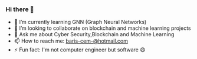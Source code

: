 ### Hi there 👋

- 🌱 I’m currently learning GNN (Graph Neural Networks)
- 👯 I’m looking to collaborate on blockchain and  machine learning projects
- 💬 Ask me about Cyber Security,Blockchain and Machine Learning
- 📫 How to reach me: baris-cem-@hotmail.com 
- ⚡ Fun fact: I'm not computer engineer but software 😄 

